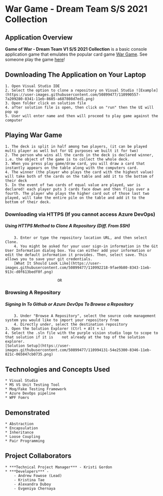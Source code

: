 # War Game - Dream Team S/S 2021 Collection


## Application Overview 
 **Game of War - Dream Team V1 S/S 2021 Collection** is a basic console application game that emulates the popular card game [War Game](
 https://www.bing.com/videos/search?q=war+card+game+youtube&docid=608049369981193260&mid=085832B9C1C964689A47085832B9C1C964689A47&view=detail&FORM=VIRE). See someone play the game [here](https://www.bing.com/videos/search?q=how+to+play+war+card+game+youtube&docid=608049369981193260&mid=085832B9C1C964689A47085832B9C1C964689A47&view=detail&FORM=VIRE)! 

## Downloading The Application on Your Laptop
	1. Open Visual Studio IDE
	2. Select the option to clone a repository on Visual Studio ![Example](https://user-images.githubusercontent.com/50899477/110990557-7a209280-8341-11eb-8605-a687808d7ed1.png)
	3. Open folder click on solution file
	4. after solution file is open, then click on "run" then the UI will pop up 
	5. User will enter name and then will proceed to play game against the computer 

## Playing War Game
	1. The deck is split in half among two players, (it can be played multi player as well but for UI purposes we built it for two)
	2. The person who wins all the cards in the deck is declared winner, i.e. the object of the game is to collect the whole deck.
	3. When you press play game/draw card, you will draw a card that instantly appears on the table along with the computers card.
	4. The winner (the player who plays the card with the highest value) will take both of the cards on the table and add it to the bottom of their deck
	5. In the event of two cards of equal value are played, war is declared! each player puts 3 cards face down and then flips over a fourth. The player who plays the higher card out of those last two played, will take the entire pile on the table and add it to the bottom of their deck.




### Downloading via HTTPS (If you cannot access Azure DevOps)
##### Using HTTPS Method to Clone A Repository (Diff. From SSH)
		3. Enter or type the repository location URL, and then select Clone.
		4. You might be asked for your user sign-in information in the Git User Information dialog box. You can either add your information or edit the default information it provides. Then, select save. This allows you to save your git credentials.
		[What It Should Look Like](https://user-images.githubusercontent.com/50899477/110992218-9fae9b80-8343-11eb-913c-d0f613bedf0f.png)

							OR

### Browsing A Repository 
##### Signing In To Github or Azure DevOps To Browse a Repository
		3. Under "Browse A Repository", select the source code management system you would like to import your repository from 
		4. Directly under, select the destination repository
	3. Open the Solution Explorer (Ctrl + Alt + L)
	4. Select the .sln file with the purple vision studio logo to scope to that solution if it is	 not already at the top of the solution explorer.
	[Solution Setup](https://user-images.githubusercontent.com/50899477/110994131-54e25300-8346-11eb-821c-065047cb0735.png)


## Technologies and Concepts Used 
	* Visual Studio 
	* MS VS Unit Testing Tool
	* Moq/Fake Testing Framework
	* Azure DevOps pipeline
	* WPF Fomrs

## Demonstrated 
	* Abstraction 
	* Encapsulation 
	* Inheritance 
	* Loose Coupling 
	* Pair Programming

## Project Collaborators
	* ***Technical Project Manager*** - Kristi Gordon 
	* ***Developers*** - 
		- Andrew Fowose (Lead)
		- Kristina Tae 
		- Alexandra Duboy
		- Evgeniya Chernaya
	